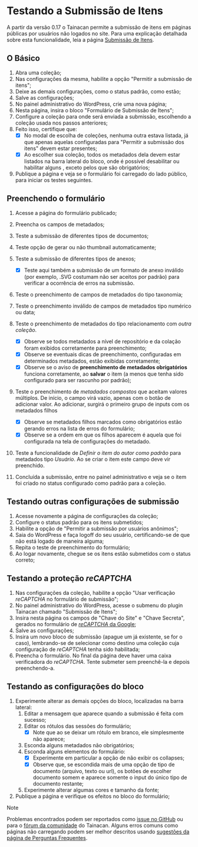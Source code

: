 # Testando a Submissão de Itens

A partir da versão 0.17 o Tainacan permite a submissão de itens em páginas públicas por usuários não logados no site. Para uma explicação detalhada sobre esta funcionalidade, leia a página [Submissão de Itens](/pt-br/item-submission.md).

## O Básico

1. Abra uma coleção;
2. Nas configurações da mesma, habilite a opção "Permitir a submissão de itens";
3. Deixe as demais configurações, como o status padrão, como estão;
4. Salve as configurações;
5. No painel administrativo do WordPress, crie uma nova página;
6. Nesta página, insira o bloco "Formulário de Submissão de Itens";
7. Configure a coleção para onde será enviada a submissão, escolhendo a coleção usada nos passos anteriores;
8. Feito isso, certifique que:
   - [x] No modal de escolha de coleções, nenhuma outra estava listada, já que apenas aquelas configuradas para "Permitir a submissão dos itens" devem estar presentes;
   - [x] Ao escolher sua coleção, todos os metadados dela devem estar listados na barra lateral do bloco, onde é possível desabilitar ou habilitar alguns , exceto pelos que são obrigatórios;
9. Publique a página e veja se o formulário foi carregado do lado público, para iniciar os testes seguintes.

## Preenchendo o formulário

1. Acesse a página do formulário publicado;
2. Preencha os campos de metadados;
3. Teste a submissão de diferentes tipos de documentos;
4. Teste opção de gerar ou não thumbnail automaticamente;
5. Teste a submissão de diferentes tipos de anexos;
   - [x] Teste aqui também a submissão de um formato de anexo inválido (por exemplo, .SVG costumam não ser aceitos por padrão) para verificar a ocorrência de erros na submissão.
6. Teste o preenchimento de campos de metadados do tipo taxonomia;
7. Teste o preenchimento inválido de campos de metadados tipo numérico ou data;
8. Teste o preenchimento de metadados do tipo relacionamento com _outra coleção_.

   - [x] Observe se todos metadados a nível de repositório e da colação foram exibidos corretamente para preenchimento;
   - [x] Observe se eventuais dicas de preenchimento, configuradas em determinados metadados, estão exibidas corretamente;
   - [x] Observe se o aviso de **preenchimento de metadados obrigatórios** funciona corretamente, ao **salvar** o item (a menos que tenha sido configurado para ser rascunho por padrão);

9. Teste o preenchimento de _metadados compostos_ que aceitam valores múltiplos. De início, o campo virá vazio, apenas com o botão de adicionar valor. Ao adicionar, surgirá o primeiro grupo de inputs com os metadados filhos

   - [x] Observe se metadados filhos marcados como obrigatórios estão gerando erros na lista de erros do formulário;
   - [x] Observe se a ordem em que os filhos aparecem é aquela que foi configurada na tela de configurações do metadado.

10. Teste a funcionalidade de _Definir o item do autor como padrão_ para metadados tipo _Usuário_. Ao se criar o item este campo deve vir preenchido.
11. Concluída a submissão, entre no painel administrativo e veja se o item foi criado no status configurado como padrão para a coleção.

## Testando outras configurações de submissão

1. Acesse novamente a página de configurações da coleção;
2. Configure o status padrão para os itens submetidos;
3. Habilite a opção de "Permitir a submissão por usuários anônimos";
4. Saia do WordPress e faça logoff do seu usuário, certificando-se de que não está logado de maneira alguma;
5. Repita o teste de preenchimento do formulário;
6. Ao logar novamente, chegue se os itens estão submetidos com o status correto;

## Testando a proteção _reCAPTCHA_

1. Nas configurações da coleção, habilite a opção "Usar verificação _reCAPTCHA_ no formulário de submissão";
2. No painel administrativo do WordPress, acesse o submenu do plugin Tainacan chamado "Submissão de Itens";
3. Insira nesta página os campos de "Chave do Site" e "Chave Secreta", gerados no formulário de [_reCAPTCHA_ da Google](https://www.google.com/recaptcha/admin/create ":ignore");
4. Salve as configurações;
5. Insira um novo bloco de submissão (apague um já existente, se for o caso), lembrando-se de selecionar como destino uma coleção cuja configuração de _reCAPTCHA_ tenha sido habilitada;
6. Preencha o formulário. No final da página deve haver uma caixa verificadora do _reCAPTCHA_. Tente submeter sem preenchê-la e depois preenchendo-a.

## Testando as configurações do bloco

1. Experimente alterar as demais opções do bloco, localizadas na barra lateral:
   1. Editar a mensagem que aparece quando a submissão é feita com sucesso;
   2. Editar os rótulos das sessões do formulário;
      - [x] Note que ao se deixar um rótulo em branco, ele simplesmente não aparece;
   3. Esconda alguns metadados não obrigatórios;
   4. Esconda alguns elementos do formulário:
      - [x] Experimente em particular a opção de não exibir os collapses;
      - [x] Observe que, se escondida mais de uma opção de tipo de documento (arquivo, texto ou url), os botões de escolher documento somem e aparece somente o input do único tipo de documento restante;
   5. Experimente alterar algumas cores e tamanho da fonte;
2. Publique a página e verifique os efeitos no bloco do formulário;

> [!NOTE]
> Problemas encontrados podem ser reportados como [issue no GitHub](https://github.com/tainacan/tainacan/issues ":ignore") ou para o [fórum da comunidade](https://tainacan.discourse.group ":ignore") do Tainacan. Alguns erros comuns como páginas não carregando podem ser melhor descritos usando [sugestões da página de Perguntas Frequentes](/pt-br/faq#acho-que-encontrei-um-erro-como-devo-proceder).
